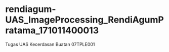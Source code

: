 # rendiagum-UAS_ImageProcessing_RendiAgumPratama_171011400013
Tugas UAS Kecerdasan Buatan 07TPLE001
